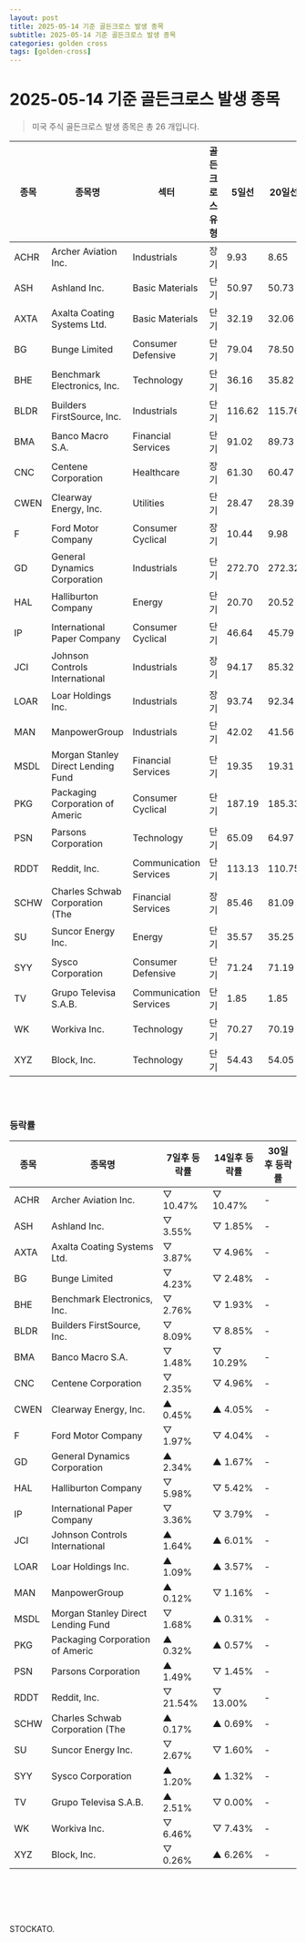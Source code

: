 ```yaml
---
layout: post
title: 2025-05-14 기준 골든크로스 발생 종목
subtitle: 2025-05-14 기준 골든크로스 발생 종목
categories: golden cross
tags: [golden-cross]
---
```



# 2025-05-14 기준 골든크로스 발생 종목

<blockquote>  <p> 미국 주식 골든크로스 발생 종목은 총 26 개입니다. </p></blockquote>

| 종목 | 종목명 | 섹터 | 골든크로스 유형 | 5일선 | 20일선 | 50일선 | 200일선 |
|------|-----------|------|----------------|-------|--------|--------|---------|
| ACHR | Archer Aviation Inc. | Industrials | 장기 | 9.93 | 8.65 | 7.97 | 7.93 |
| ASH | Ashland Inc. | Basic Materials | 단기 | 50.97 | 50.73 | 53.24 | 64.59 |
| AXTA | Axalta Coating Systems Ltd. | Basic Materials | 단기 | 32.19 | 32.06 | 32.64 | 35.58 |
| BG | Bunge Limited | Consumer Defensive | 단기 | 79.04 | 78.50 | 75.82 | 77.67 |
| BHE | Benchmark Electronics, Inc. | Technology | 단기 | 36.16 | 35.82 | 37.02 | 42.27 |
| BLDR | Builders FirstSource, Inc. | Industrials | 단기 | 116.62 | 115.76 | 122.13 | 147.62 |
| BMA | Banco Macro S.A. | Financial Services | 단기 | 91.02 | 89.73 | 83.64 | 89.12 |
| CNC | Centene Corporation | Healthcare | 장기 | 61.30 | 60.47 | 60.44 | 60.43 |
| CWEN | Clearway Energy, Inc. | Utilities | 단기 | 28.47 | 28.39 | 28.57 | 26.95 |
| F | Ford Motor Company | Consumer Cyclical | 장기 | 10.44 | 9.98 | 9.76 | 9.74 |
| GD | General Dynamics Corporation | Industrials | 단기 | 272.70 | 272.32 | 268.34 | 267.82 |
| HAL | Halliburton Company | Energy | 단기 | 20.70 | 20.52 | 22.37 | 25.66 |
| IP | International Paper Company | Consumer Cyclical | 단기 | 46.64 | 45.79 | 48.56 | 52.58 |
| JCI | Johnson Controls International  | Industrials | 장기 | 94.17 | 85.32 | 81.75 | 81.70 |
| LOAR | Loar Holdings Inc. | Industrials | 장기 | 93.74 | 92.34 | 79.76 | 79.74 |
| MAN | ManpowerGroup | Industrials | 단기 | 42.02 | 41.56 | 50.22 | 55.25 |
| MSDL | Morgan Stanley Direct Lending Fund | Financial Services | 단기 | 19.35 | 19.31 | 19.48 | 19.80 |
| PKG | Packaging Corporation of Americ | Consumer Cyclical | 단기 | 187.19 | 185.33 | 190.95 | 213.59 |
| PSN | Parsons Corporation | Technology | 단기 | 65.09 | 64.97 | 62.10 | 79.61 |
| RDDT | Reddit, Inc. | Communication Services | 단기 | 113.13 | 110.75 | 112.72 | 145.00 |
| SCHW | Charles Schwab Corporation (The | Financial Services | 장기 | 85.46 | 81.09 | 77.96 | 77.88 |
| SU | Suncor Energy  Inc. | Energy | 단기 | 35.57 | 35.25 | 35.76 | 37.43 |
| SYY | Sysco Corporation | Consumer Defensive | 단기 | 71.24 | 71.19 | 72.02 | 73.55 |
| TV | Grupo Televisa S.A.B. | Communication Services | 단기 | 1.85 | 1.85 | 1.81 | 1.92 |
| WK | Workiva Inc. | Technology | 단기 | 70.27 | 70.19 | 75.76 | 89.88 |
| XYZ | Block, Inc. | Technology | 단기 | 54.43 | 54.05 | 55.60 | 74.01 |
<br><br>
### 등락률

| 종목 | 종목명 | 7일후 등락률 | 14일후 등락률 | 30일후 등락률 |
|------|-------------|-------------|--------------|--------------|
| ACHR | Archer Aviation Inc. | ▽ 10.47% | ▽ 10.47% | - |
| ASH | Ashland Inc. | ▽ 3.55% | ▽ 1.85% | - |
| AXTA | Axalta Coating Systems Ltd. | ▽ 3.87% | ▽ 4.96% | - |
| BG | Bunge Limited | ▽ 4.23% | ▽ 2.48% | - |
| BHE | Benchmark Electronics, Inc. | ▽ 2.76% | ▽ 1.93% | - |
| BLDR | Builders FirstSource, Inc. | ▽ 8.09% | ▽ 8.85% | - |
| BMA | Banco Macro S.A. | ▽ 1.48% | ▽ 10.29% | - |
| CNC | Centene Corporation | ▽ 2.35% | ▽ 4.96% | - |
| CWEN | Clearway Energy, Inc. | ▲ 0.45% | ▲ 4.05% | - |
| F | Ford Motor Company | ▽ 1.97% | ▽ 4.04% | - |
| GD | General Dynamics Corporation | ▲ 2.34% | ▲ 1.67% | - |
| HAL | Halliburton Company | ▽ 5.98% | ▽ 5.42% | - |
| IP | International Paper Company | ▽ 3.36% | ▽ 3.79% | - |
| JCI | Johnson Controls International  | ▲ 1.64% | ▲ 6.01% | - |
| LOAR | Loar Holdings Inc. | ▲ 1.09% | ▲ 3.57% | - |
| MAN | ManpowerGroup | ▲ 0.12% | ▽ 1.16% | - |
| MSDL | Morgan Stanley Direct Lending Fund | ▽ 1.68% | ▲ 0.31% | - |
| PKG | Packaging Corporation of Americ | ▲ 0.32% | ▲ 0.57% | - |
| PSN | Parsons Corporation | ▲ 1.49% | ▽ 1.45% | - |
| RDDT | Reddit, Inc. | ▽ 21.54% | ▽ 13.00% | - |
| SCHW | Charles Schwab Corporation (The | ▲ 0.17% | ▲ 0.69% | - |
| SU | Suncor Energy  Inc. | ▽ 2.67% | ▽ 1.60% | - |
| SYY | Sysco Corporation | ▲ 1.20% | ▲ 1.32% | - |
| TV | Grupo Televisa S.A.B. | ▲ 2.51% | ▽ 0.00% | - |
| WK | Workiva Inc. | ▽ 6.46% | ▽ 7.43% | - |
| XYZ | Block, Inc. | ▽ 0.26% | ▲ 6.26% | - |
<br><br>
------------
STOCKATO. 
